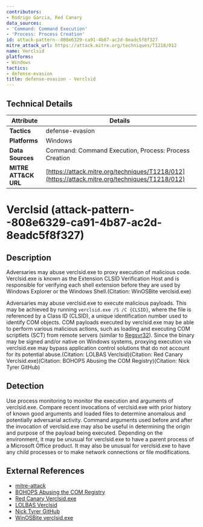 ```yaml
---
contributors:
- Rodrigo Garcia, Red Canary
data_sources:
- 'Command: Command Execution'
- 'Process: Process Creation'
id: attack-pattern--808e6329-ca91-4b87-ac2d-8eadc5f8f327
mitre_attack_url: https://attack.mitre.org/techniques/T1218/012
name: Verclsid
platforms:
- Windows
tactics:
- defense-evasion
title: defense-evasion - Verclsid
---
```


## Technical Details

| Attribute | Details |
|-----------|----------|
| **Tactics** | defense-evasion |
| **Platforms** | Windows |
| **Data Sources** | Command: Command Execution, Process: Process Creation |
| **MITRE ATT&CK URL** | [https://attack.mitre.org/techniques/T1218/012](https://attack.mitre.org/techniques/T1218/012) |

# Verclsid (attack-pattern--808e6329-ca91-4b87-ac2d-8eadc5f8f327)

## Description
Adversaries may abuse verclsid.exe to proxy execution of malicious code. Verclsid.exe is known as the Extension CLSID Verification Host and is responsible for verifying each shell extension before they are used by Windows Explorer or the Windows Shell.(Citation: WinOSBite verclsid.exe)

Adversaries may abuse verclsid.exe to execute malicious payloads. This may be achieved by running <code>verclsid.exe /S /C {CLSID}</code>, where the file is referenced by a Class ID (CLSID), a unique identification number used to identify COM objects. COM payloads executed by verclsid.exe may be able to perform various malicious actions, such as loading and executing COM scriptlets (SCT) from remote servers (similar to [Regsvr32](https://attack.mitre.org/techniques/T1218/010)). Since the binary may be signed and/or native on Windows systems, proxying execution via verclsid.exe may bypass application control solutions that do not account for its potential abuse.(Citation: LOLBAS Verclsid)(Citation: Red Canary Verclsid.exe)(Citation: BOHOPS Abusing the COM Registry)(Citation: Nick Tyrer GitHub) 

## Detection
Use process monitoring to monitor the execution and arguments of verclsid.exe. Compare recent invocations of verclsid.exe with prior history of known good arguments and loaded files to determine anomalous and potentially adversarial activity. Command arguments used before and after the invocation of verclsid.exe may also be useful in determining the origin and purpose of the payload being executed. Depending on the environment, it may be unusual for verclsid.exe to have a parent process of a Microsoft Office product. It may also be unusual for verclsid.exe to have any child processes or to make network connections or file modifications.

## External References
- [mitre-attack](https://attack.mitre.org/techniques/T1218/012)
- [BOHOPS Abusing the COM Registry](https://bohops.com/2018/08/18/abusing-the-com-registry-structure-part-2-loading-techniques-for-evasion-and-persistence/)
- [Red Canary Verclsid.exe](https://redcanary.com/blog/verclsid-exe-threat-detection/)
- [LOLBAS Verclsid](https://lolbas-project.github.io/lolbas/Binaries/Verclsid/)
- [Nick Tyrer GitHub](https://gist.github.com/NickTyrer/0598b60112eaafe6d07789f7964290d5)
- [WinOSBite verclsid.exe](https://www.winosbite.com/verclsid-exe/)
